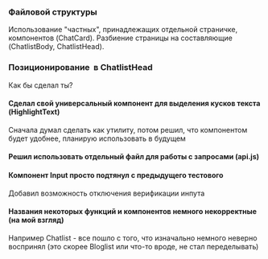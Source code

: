 ### Файловой структуры
Использование "частных", принадлежащих отдельной страничке, компонентов (ChatCard).
Разбиение страницы на составляющие (ChatlistBody, ChatlistHead).

### Позиционирование <img> в ChatlistHead
Как бы сделал ты?

#### Сделал свой универсальный компонент для выделения кусков текста (HighlightText)
Сначала думал сделать как утилиту, потом решил, что компонентом будет удобнее, планирую использовать в будущем

#### Решил использовать отдельный файл для работы с запросами (api.js)

#### Компонент Input просто подтянул с предыдущего тестового
Добавил возможность отключения верификации инпута

#### Названия некоторых функций и компонентов немного некорректные (на мой взгляд)
Например Chatlist - все пошло с того, что изначально немного неверно воспринял (это скорее Bloglist или что-то вроде, не стал переделывать)
